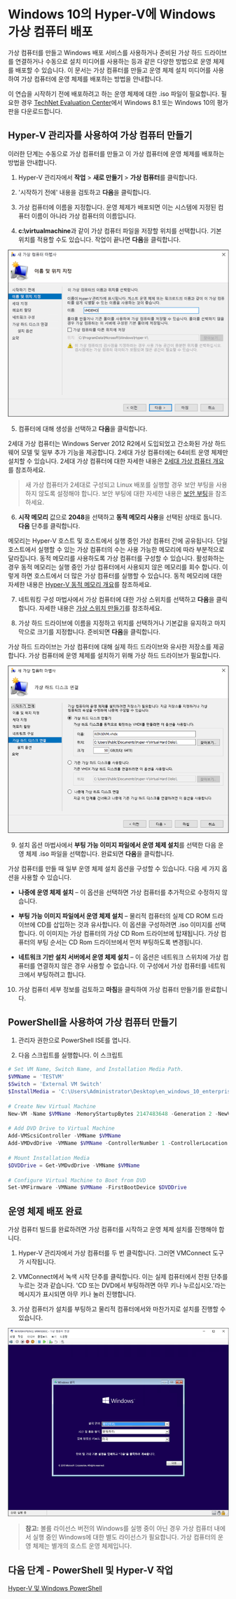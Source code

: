 # Windows 10의 Hyper-V에 Windows 가상 컴퓨터 배포

가상 컴퓨터를 만들고 Windows 배포 서비스를 사용하거나 준비된 가상 하드 드라이브를 연결하거나 수동으로 설치 미디어를 사용하는 등과 같은 다양한 방법으로 운영 체제를 배포할 수 있습니다. 이 문서는 가상 컴퓨터를 만들고 운영 체제 설치 미디어를 사용하여 가상 컴퓨터에 운영 체제를 배포하는 방법을 안내합니다.

이 연습을 시작하기 전에 배포하려고 하는 운영 체제에 대한 .iso 파일이 필요합니다. 필요한 경우 [TechNet Evaluation Center](http://www.microsoft.com/en-us/evalcenter/)에서 Windows 8.1 또는 Windows 10의 평가판을 다운로드합니다.

## Hyper-V 관리자를 사용하여 가상 컴퓨터 만들기

이러한 단계는 수동으로 가상 컴퓨터를 만들고 이 가상 컴퓨터에 운영 체제를 배포하는 방법을 안내합니다.

1. Hyper-V 관리자에서 **작업** > **새로 만들기** > **가상 컴퓨터**를 클릭합니다.

2. '시작하기 전에' 내용을 검토하고 **다음**을 클릭합니다.

3. 가상 컴퓨터에 이름을 지정합니다. 운영 체제가 배포되면 이는 시스템에 지정된 컴퓨터 이름이 아니라 가상 컴퓨터의 이름입니다.

4. **c:\virtualmachine**과 같이 가상 컴퓨터 파일을 저장할 위치를 선택합니다. 기본 위치를 적용할 수도 있습니다. 작업이 끝나면 **다음**을 클릭합니다.

  ![](media/new_vm_upd.png)

5. 컴퓨터에 대해 생성을 선택하고 **다음**을 클릭합니다.

  2세대 가상 컴퓨터는 Windows Server 2012 R2에서 도입되었고 간소화된 가상 하드웨어 모델 및 일부 추가 기능을 제공합니다. 2세대 가상 컴퓨터에는 64비트 운영 체제만 설치할 수 있습니다. 2세대 가상 컴퓨터에 대한 자세한 내용은 [2세대 가상 컴퓨터 개요](https://technet.microsoft.com/en-us/library/dn282285.aspx)를 참조하세요.

  > 새 가상 컴퓨터가 2세대로 구성되고 Linux 배포를 실행할 경우 보안 부팅을 사용하지 않도록 설정해야 합니다. 보안 부팅에 대한 자세한 내용은 [보안 부팅](https://technet.microsoft.com/en-us/library/dn486875.aspx)을 참조하세요.

6. **시작 메모리** 값으로 **2048**을 선택하고 **동적 메모리 사용**을 선택된 상태로 둡니다. **다음** 단추를 클릭합니다.

  메모리는 Hyper-V 호스트 및 호스트에서 실행 중인 가상 컴퓨터 간에 공유됩니다. 단일 호스트에서 실행할 수 있는 가상 컴퓨터의 수는 사용 가능한 메모리에 따라 부분적으로 달라집니다. 동적 메모리를 사용하도록 가상 컴퓨터를 구성할 수 있습니다. 활성화하는 경우 동적 메모리는 실행 중인 가상 컴퓨터에서 사용되지 않은 메모리를 회수 합니다. 이렇게 하면 호스트에서 더 많은 가상 컴퓨터를 실행할 수 있습니다. 동적 메모리에 대한 자세한 내용은 [Hyper-V 동적 메모리 개요](https://technet.microsoft.com/en-us/library/hh831766.aspx)를 참조하세요.

7. 네트워킹 구성 마법사에서 가상 컴퓨터에 대한 가상 스위치를 선택하고 **다음**을 클릭합니다. 자세한 내용은 [가상 스위치 만들기](walkthrough_virtual_switch.md)를 참조하세요.

8. 가상 하드 드라이브에 이름을 지정하고 위치를 선택하거나 기본값을 유지하고 마지막으로 크기를 지정합니다. 준비되면 **다음**을 클릭합니다.

  가상 하드 드라이브는 가상 컴퓨터에 대해 실제 하드 드라이브와 유사한 저장소를 제공합니다. 가상 컴퓨터에 운영 체제를 설치하기 위해 가상 하드 드라이브가 필요합니다.

  ![](media/new_vhd_upd.png)

9. 설치 옵션 마법사에서 **부팅 가능 이미지 파일에서 운영 체제 설치**를 선택한 다음 운영 체제 .iso 파일을 선택합니다. 완료되면 **다음**을 클릭합니다.

  가상 컴퓨터를 만들 때 일부 운영 체제 설치 옵션을 구성할 수 있습니다. 다음 세 가지 옵션을 사용할 수 있습니다.

  - **나중에 운영 체제 설치** – 이 옵션을 선택하면 가상 컴퓨터를 추가적으로 수정하지 않습니다.

  - **부팅 가능 이미지 파일에서 운영 체제 설치** – 물리적 컴퓨터의 실제 CD ROM 드라이브에 CD를 삽입하는 것과 유사합니다. 이 옵션을 구성하려면 .iso 이미지를 선택합니다. 이 이미지는 가상 컴퓨터의 가상 CD Rom 드라이브에 탑재됩니다. 가상 컴퓨터의 부팅 순서는 CD Rom 드라이브에서 먼저 부팅하도록 변경됩니다.

  - **네트워크 기반 설치 서버에서 운영 체제 설치** – 이 옵션은 네트워크 스위치에 가상 컴퓨터를 연결하지 않은 경우 사용할 수 없습니다. 이 구성에서 가상 컴퓨터를 네트워크에서 부팅하려고 합니다.

10. 가상 컴퓨터 세부 정보를 검토하고 **마침**을 클릭하여 가상 컴퓨터 만들기를 완료합니다.

## PowerShell을 사용하여 가상 컴퓨터 만들기

1. 관리자 권한으로 PowerShell ISE를 엽니다.

2. 다음 스크립트를 실행합니다. 이 스크립트

  ```powershell
  # Set VM Name, Switch Name, and Installation Media Path.
  $VMName = 'TESTVM'
  $Switch = 'External VM Switch'
  $InstallMedia = 'C:\Users\Administrator\Desktop\en_windows_10_enterprise_x64_dvd_6851151.iso'

  # Create New Virtual Machine
  New-VM -Name $VMName -MemoryStartupBytes 2147483648 -Generation 2 -NewVHDPath "D:\Virtual Machines\$VMName\$VMName.vhdx" -NewVHDSizeBytes 53687091200 -Path "D:\Virtual Machines\$VMName" -SwitchName $Switch

  # Add DVD Drive to Virtual Machine
  Add-VMScsiController -VMName $VMName
  Add-VMDvdDrive -VMName $VMName -ControllerNumber 1 -ControllerLocation 0 -Path $InstallMedia

  # Mount Installation Media
  $DVDDrive = Get-VMDvdDrive -VMName $VMName

  # Configure Virtual Machine to Boot from DVD
  Set-VMFirmware -VMName $VMName -FirstBootDevice $DVDDrive
  ```

## 운영 체제 배포 완료

가상 컴퓨터 빌드를 완료하려면 가상 컴퓨터를 시작하고 운영 체제 설치를 진행해야 합니다.

1. Hyper-V 관리자에서 가상 컴퓨터를 두 번 클릭합니다. 그러면 VMConnect 도구가 시작됩니다.

2. VMConnect에서 녹색 시작 단추를 클릭합니다. 이는 실제 컴퓨터에서 전원 단추를 누르는 것과 같습니다. 'CD 또는 DVD에서 부팅하려면 아무 키나 누르십시오.'라는 메시지가 표시되면 아무 키나 눌러 진행합니다.

3. 가상 컴퓨터가 설치를 부팅하고 물리적 컴퓨터에서와 마찬가지로 설치를 진행할 수 있습니다.

  ![](media/OSDeploy_upd.png)

> **참고:** 볼륨 라이선스 버전의 Windows를 실행 중이 아닌 경우 가상 컴퓨터 내에서 실행 중인 Windows에 대한 별도 라이선스가 필요합니다. 가상 컴퓨터의 운영 체제는 별개의 호스트 운영 체제입니다.

## 다음 단계 - PowerShell 및 Hyper-V 작업

[Hyper-V 및 Windows PowerShell](walkthrough_powershell.md)



<!--HONumber=Feb16_HO2-->
